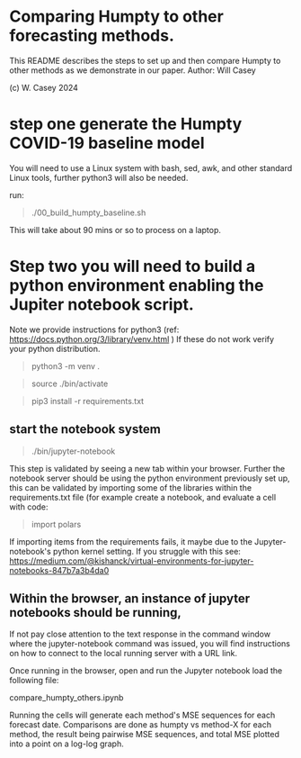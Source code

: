 # Comparing Humpty to other forecasting methods.

This README describes the steps to set up and then compare Humpty to other methods as we demonstrate in our paper.
Author: Will Casey

(c) W. Casey 2024

# step one generate the Humpty COVID-19 baseline model

You will need to use a Linux system with bash, sed, awk, and other standard Linux tools, further python3 will also be needed.

run:

> ./00_build_humpty_baseline.sh 

This will take about 90 mins or so to process on a laptop.


# Step two you will need to build a python environment enabling the Jupiter notebook script.
Note we provide instructions for python3 (ref: https://docs.python.org/3/library/venv.html ) 
If these do not work verify your python distribution.

> python3 -m venv . 

> source ./bin/activate 

> pip3 install -r requirements.txt

## start the notebook system

> ./bin/jupyter-notebook

This step is validated by seeing a new tab within your browser.  Further the notebook server should be using the python environment previously set up, this can be validated by importing some of the libraries within the requirements.txt file (for example create a notebook, and evaluate a cell with code:
>import polars

If importing items from the requirements fails, it maybe due to the Jupyter-notebook's python kernel setting.   If you struggle with this see:
https://medium.com/@kishanck/virtual-environments-for-jupyter-notebooks-847b7a3b4da0


## Within the browser, an instance of jupyter notebooks should be running,
If not pay close attention to the text response in the command window where the jupyter-notebook command was issued, you will find instructions on how to connect to the local running server with a URL link.  

Once running in the browser, open and run the Jupyter notebook 
load the following file:

compare_humpty_others.ipynb

Running the cells will generate each method's MSE sequences for each forecast date.  Comparisons are done as humpty vs method-X for each method, the result being pairwise MSE sequences, and total MSE plotted into a point on a log-log graph.

